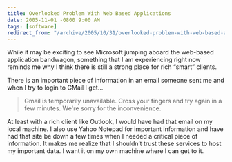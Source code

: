 ```yaml
---
title: Overlooked Problem With Web Based Applications
date: 2005-11-01 -0800 9:00 AM
tags: [software]
redirect_from: "/archive/2005/10/31/overlooked-problem-with-web-based-applications.aspx/"
---
```


While it may be exciting to see Microsoft jumping aboard the web-based
application bandwagon, something that I am experiencing right now
reminds me why I think there is still a strong place for rich “smart”
clients.

There is an important piece of information in an email someone sent me
and when I try to login to GMail I get...

> Gmail is temporarily unavailable. Cross your fingers and try again in
> a few minutes. We're sorry for the inconvenience.

At least with a rich client like Outlook, I would have had that email on
my local machine. I also use Yahoo Notepad for important information and
have had that site be down a few times when I needed a critical piece of
information. It makes me realize that I shouldn’t trust these services
to host my important data. I want it on my own machine where I can get
to it.


